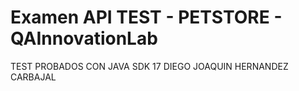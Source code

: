 # Examen API TEST - PETSTORE - QAInnovationLab
TEST PROBADOS CON JAVA SDK 17
DIEGO JOAQUIN HERNANDEZ CARBAJAL
